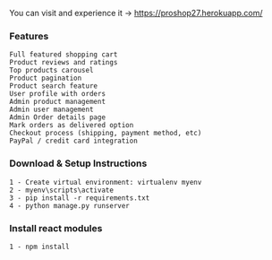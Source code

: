 You can visit and experience it -> https://proshop27.herokuapp.com/
### Features

    Full featured shopping cart
    Product reviews and ratings
    Top products carousel
    Product pagination
    Product search feature
    User profile with orders
    Admin product management
    Admin user management
    Admin Order details page
    Mark orders as delivered option
    Checkout process (shipping, payment method, etc)
    PayPal / credit card integration

### Download & Setup Instructions

    1 - Create virtual environment: virtualenv myenv
    2 - myenv\scripts\activate
    3 - pip install -r requirements.txt
    4 - python manage.py runserver

### Install react modules

    1 - npm install
